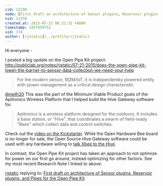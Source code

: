 ```yaml
---
cid: 12230
node: [First draft on architecture of Sensor plugins, Reservoir plugins, and Pipes for the Open Pipe Kit](../notes/rjstatic/11-19-2014/first-draft-on-architecture-of-sensor-plugins-reservoir-plugins-and-pipes-for-the-open-pipe-kit)
nid: 11370
created_at: 2015-07-21 06:22:32 +0000
timestamp: 1437459752
uid: 174
author: [rjstatic](../profile/rjstatic)
---
```


Hi everyone - 

I posted a big update on the Open Pipe Kit project: http://publiclab.org/notes/rjstatic/07-21-2015/does-the-open-pipe-kit-lower-the-barrier-to-sensor-data-collection-we-need-your-help

> For the modern sensor, M2M/IoT, it is independentky powered entity with power management as a critical design characteristic

[@neilh20](/profile/neilh20) This was the part of the Minimum Viable Product goals of the Apitronics Wireless Platform that I helped build the Hive Gateway software for. 

> Apitronics is a wireless platform designed for the outdoors. It includes a base station, or "Hive", that coordinates a swarm of field-ready "Bees" which collect data and control switches.

Check out the [video on the Kickstarter](https://www.kickstarter.com/projects/lthiery/apitronics-wireless-platform/description). While the Open Hardware Bee board is no longer for sale, the Open Source Hive Gateway software could be used with any hardware willing to [talk Xbee to the Hive](http://wiki.apitronics.com/doku.php#configuring_xbees).  

In contrast, the Open Pipe Kit project has taken an approach to not optimize for power on our first go around, instead optimizing for other factors. See my most recent Research Note I linked to above.

[rjstatic](../profile/rjstatic) replying to: [First draft on architecture of Sensor plugins, Reservoir plugins, and Pipes for the Open Pipe Kit](../notes/rjstatic/11-19-2014/first-draft-on-architecture-of-sensor-plugins-reservoir-plugins-and-pipes-for-the-open-pipe-kit)

